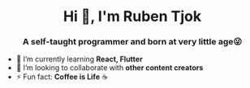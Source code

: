 <h1 align="center">Hi 👋, I'm Ruben Tjok</h1>
<h3 align="center">A self-taught programmer and born at very little age😜</h3>

- 🌱 I’m currently learning **React, Flutter**
- 👯 I’m looking to collaborate with **other content creators**
- ⚡ Fun fact: **Coffee is Life** ☕
